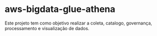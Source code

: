 # aws-bigdata-glue-athena
Este projeto tem como objetivo realizar a coleta, catalogo, governança, processamento e visualização de dados.
